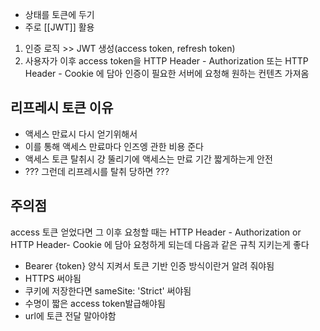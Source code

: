 - 상태를 토큰에 두기
- 주로 [[JWT]] 활용
1. 인증 로직 >> JWT 생성(access token, refresh token)
2. 사용자가 이후 access token을 HTTP Header - Authorization 또는 HTTP Header - Cookie 에 담아 인증이 필요한 서버에 요청해 원하는 컨텐츠 가져옴
## 리프레시 토큰 이유
- 액세스 만료시 다시 얻기위해서
- 이를 통해 액세스 만료마다 인즈엥 관한 비용 준다
- 액세스 토큰 탈취시 걍 뚤리기에 액세스는 만료 기간 짧게하는게 안전
- ??? 그런데 리프레시를 탈취 당하면 ???

## 주의점
access 토큰 얻었다면 그 이후 요청할 때는 HTTP Header - Authorization or HTTP Header- Cookie 에 담아 요청하게 되는데 다음과 같은 규칙 지키는게 좋다
- Bearer {token} 양식 지켜서 토큰 기반 인증 방식이란거 알려 줘야됨
- HTTPS 써야됨
- 쿠키에 저장한다면 sameSite: 'Strict' 써야됨
- 수명이 짧은 access token발급해야됨
- url에 토큰 전달 말아야함